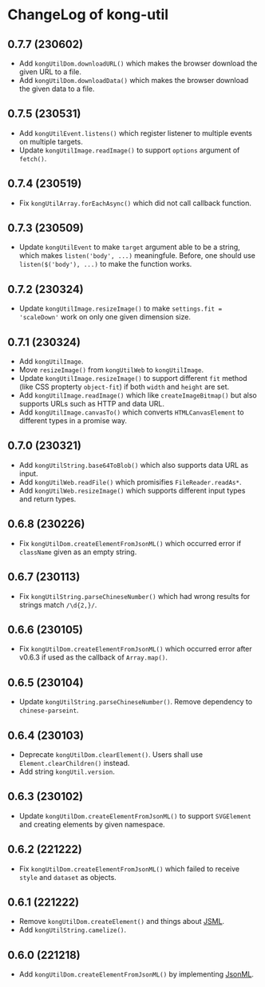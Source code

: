 # ChangeLog of kong-util

## 0.7.7 (230602)
* Add `kongUtilDom.downloadURL()`
  which makes the browser download the given URL to a file.
* Add `kongUtilDom.downloadData()`
  which makes the browser download the given data to a file.

## 0.7.5 (230531)
* Add `kongUtilEvent.listens()`
  which register listener to multiple events on multiple targets.
* Update `kongUtilImage.readImage()`
  to support `options` argument of `fetch()`.

## 0.7.4 (230519)
* Fix `kongUtilArray.forEachAsync()`
  which did not call callback function.

## 0.7.3 (230509)
* Update `kongUtilEvent`
  to make `target` argument able to be a string, which makes `listen('body', ...)` meaningfule.
  Before, one should use `listen($('body'), ...)` to make the function works.

## 0.7.2 (230324)
* Update `kongUtilImage.resizeImage()`
  to make `settings.fit = 'scaleDown'` work on only one given dimension size.

## 0.7.1 (230324)
* Add `kongUtilImage`.
* Move `resizeImage()` from `kongUtilWeb` to `kongUtilImage`.
* Update `kongUtilImage.resizeImage()`
  to support different `fit` method (like CSS propterty `object-fit`) if both `width` and `height` are set.
* Add `kongUtilImage.readImage()`
  which like `createImageBitmap()` but also supports URLs such as HTTP and data URL.
* Add `kongUtilImage.canvasTo()`
  which converts `HTMLCanvasElement` to different types in a promise way.

## 0.7.0 (230321)
* Add `kongUtilString.base64ToBlob()`
  which also supports data URL as input.
* Add `kongUtilWeb.readFile()`
  which promisifies `FileReader.readAs*`.
* Add `kongUtilWeb.resizeImage()`
  which supports different input types and return types.

## 0.6.8 (230226)
* Fix `kongUtilDom.createElementFromJsonML()`
  which occurred error if `className` given as an empty string.

## 0.6.7 (230113)
* Fix `kongUtilString.parseChineseNumber()`
  which had wrong results for strings match `/\d{2,}/`.

## 0.6.6 (230105)
* Fix `kongUtilDom.createElementFromJsonML()`
  which occurred error after v0.6.3 if used as the callback of `Array.map()`.

## 0.6.5 (230104)
* Update `kongUtilString.parseChineseNumber()`.
  Remove dependency to `chinese-parseint`.

## 0.6.4 (230103)
* Deprecate `kongUtilDom.clearElement()`.
  Users shall use `Element.clearChildren()` instead.
* Add string `kongUtil.version`.

## 0.6.3 (230102)
* Update `kongUtilDom.createElementFromJsonML()` to support `SVGElement` and creating elements by given namespace.

## 0.6.2 (221222)
* Fix `kongUtilDom.createElementFromJsonML()`
  which failed to receive `style` and `dataset` as objects.

## 0.6.1 (221222)
* Remove `kongUtilDom.createElement()` and things about [JSML](https://github.com/kong0107/jsml).
* Add `kongUtilString.camelize()`.

## 0.6.0 (221218)
* Add `kongUtilDom.createElementFromJsonML()` by implementing [JsonML](http://www.jsonml.org/).
